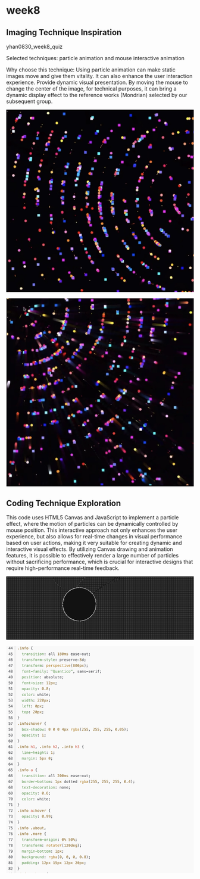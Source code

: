 # week8
## Imaging Technique Inspiration
yhan0830_week8_quiz

Selected techniques: 
particle animation and mouse interactive animation

Why choose this technique: Using particle animation can make static images move and give them vitality. It can also enhance the user interaction experience. Provide dynamic visual presentation. By moving the mouse to change the center of the image, for technical purposes, it can bring a dynamic display effect to the reference works (Mondrian) selected by our subsequent group.

![image](image/shwo1.png)

![image](image/show2.png)

## Coding Technique Exploration

This code uses HTML5 Canvas and JavaScript to implement a particle effect, where the motion of particles can be dynamically controlled by mouse position. This interactive approach not only enhances the user experience, but also allows for real-time changes in visual performance based on user actions, making it very suitable for creating dynamic and interactive visual effects. By utilizing Canvas drawing and animation features, it is possible to effectively render a large number of particles without sacrificing performance, which is crucial for interactive designs that require high-performance real-time feedback.


![image](image/show3.png)

![image](image/show4.png)
